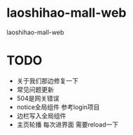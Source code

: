 # laoshihao-mall-web
laoshihao-mall-web



# TODO 
- 关于我们那边修复一下
- 常见问题更新
- 504是网关错误
- notice全局组件 参考login项目
- 边栏写入全局组件 
- 主页轮播 每次进界面 需要reload一下


